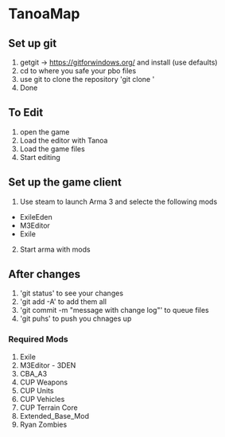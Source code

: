 # TanoaMap

## Set up git
1. getgit -> https://gitforwindows.org/ and install (use defaults)
2. cd to where you safe your pbo files
3. use git to clone the repository 'git clone <URL>'
4. Done

## To Edit
1. open the game
2. Load the editor with Tanoa
3. Load the game files
4. Start editing

## Set up the game client
1. Use steam to launch Arma 3 and selecte the following mods
- ExileEden
- M3Editor
- Exile
2. Start arma with mods

## After changes
1. 'git status' to see your changes
2. 'git add -A' to add them all
3. 'git commit -m "message with change log"' to queue files
4. 'git puhs' to push you chnages up

### Required Mods
1. Exile
2. M3Editor - 3DEN
4. CBA_A3
5. CUP Weapons
6. CUP Units
7. CUP Vehicles
8. CUP Terrain Core
9. Extended_Base_Mod
10. Ryan Zombies
